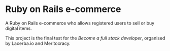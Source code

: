 # Ruby on Rails e-commerce

A Ruby on Rails e-commerce who allows registered users to sell or buy digital items.

This project is the final test for the *Become a full stack developer*, organised by Lacerba.io and Meritocracy.
